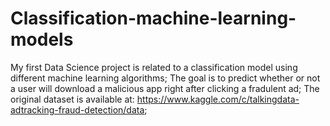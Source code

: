 # Classification-machine-learning-models
My first Data Science project is related to a classification model using different machine learning algorithms;
The goal is to predict whether or not a user will download a malicious app right after clicking a fradulent ad;
The original dataset is available at: https://www.kaggle.com/c/talkingdata-adtracking-fraud-detection/data;


